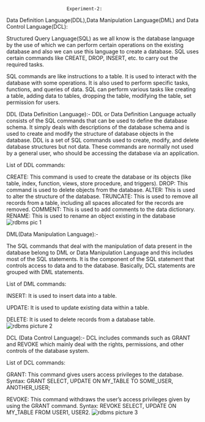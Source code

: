                           Experiment-2:
Data Definition Language(DDL),Data Manipulation Language(DML) and Data Control Language(DCL):

Structured Query Language(SQL) as we all know is the database language by the use of which we can perform
certain operations on the existing database and also we can use this language to create a database. SQL uses certain
commands like CREATE, DROP, INSERT, etc. to carry out the required tasks.

SQL commands are like instructions to a table. It is used to interact with the database with some operations. It is also
used to perform specific tasks, functions, and queries of data. SQL can perform various tasks like creating a table,
adding data to tables, dropping the table, modifying the table, set permission for users.

DDL (Data Definition Language):-
DDL or Data Definition Language actually consists of the SQL commands that can be used to define the database
schema. It simply deals with descriptions of the database schema and is used to create and modify the structure of
database objects in the database. DDL is a set of SQL commands used to create, modify, and delete database
structures but not data. These commands are normally not used by a general user, who should be accessing the
database via an application.

List of DDL commands:

CREATE: This command is used to create the database or its objects (like table, index, function, views, store
procedure, and triggers).
DROP: This command is used to delete objects from the database.
ALTER: This is used to alter the structure of the database.
TRUNCATE: This is used to remove all records from a table, including all spaces allocated for the records are
removed.
COMMENT: This is used to add comments to the data dictionary.
RENAME: This is used to rename an object existing in the database
![rdbms pic 1](https://github.com/manvirsinghh/rdbms_2023batch/assets/147043473/4016fb87-a6f9-4327-8a76-3f9de798802b)

DML(Data Manipulation Language):-

The SQL commands that deal with the manipulation of data present in the database belong to DML or Data
Manipulation Language and this includes most of the SQL statements. It is the component of the SQL statement that
controls access to data and to the database. Basically, DCL statements are grouped with DML statements.

List of DML commands:

INSERT: It is used to insert data into a table.

UPDATE: It is used to update existing data within a table.

DELETE: It is used to delete records from a database table.
![rdbms picture 2](https://github.com/manvirsinghh/rdbms_2023batch/assets/147043473/3af21bec-3ba5-4499-8bc6-e876d2ae2ce9)

DCL (Data Control Language):-
DCL includes commands such as GRANT and REVOKE which mainly deal with the rights, permissions, and other
controls of the database system.

List of DCL commands:

GRANT: This command gives users access privileges to the database.
Syntax:
GRANT SELECT, UPDATE ON MY_TABLE TO SOME_USER, ANOTHER_USER;

REVOKE: This command withdraws the user’s access privileges given by using the GRANT command.
Syntax:
REVOKE SELECT, UPDATE ON MY_TABLE FROM USER1, USER2.
![rdbms picture 3](https://github.com/manvirsinghh/rdbms_2023batch/assets/147043473/9b31a4fc-0996-4f10-b8d5-c0c4979b9dae)
















